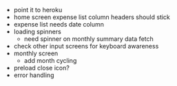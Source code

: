 - point it to heroku
- home screen expense list column headers should stick
- expense list needs date column
- loading spinners
  - need spinner on monthly summary data fetch
- check other input screens for keyboard awareness
- monthly screen
  - add month cycling
- preload close icon?
- error handling
